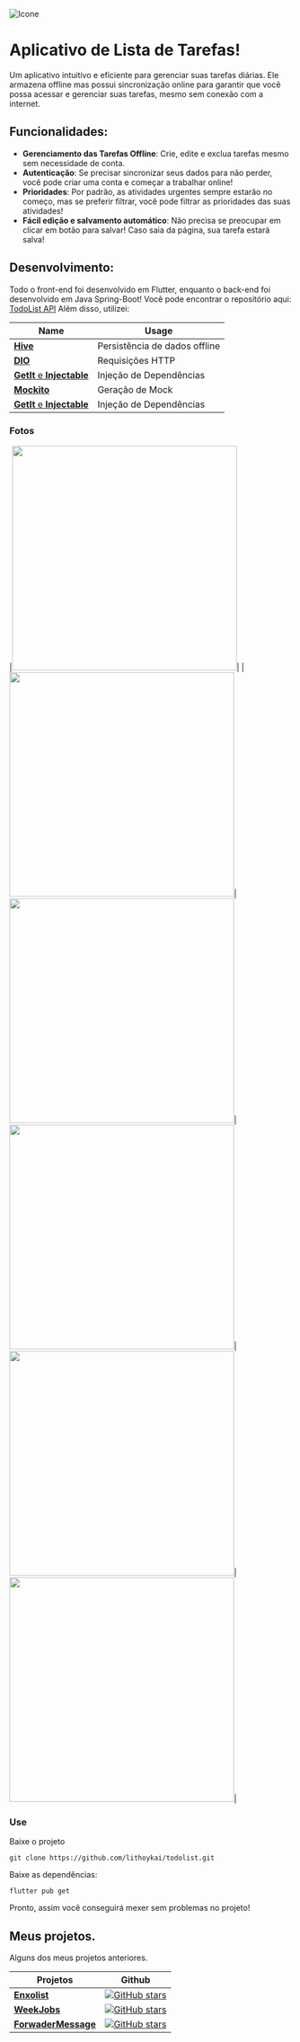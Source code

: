![Icone](github/icon.png)

# Aplicativo de Lista de Tarefas!

Um aplicativo intuitivo e eficiente para gerenciar suas tarefas diárias. Ele armazena offline mas possui sincronização online para garantir que você possa acessar e gerenciar suas tarefas, mesmo sem conexão com a internet.

## Funcionalidades: 
- **Gerenciamento das Tarefas Offline**:   Crie, edite e exclua tarefas mesmo sem necessidade de conta.
- **Autenticação**: Se precisar sincronizar seus dados para não perder, você pode criar uma conta e começar a trabalhar online!
- **Prioridades**: Por padrão, as atividades urgentes sempre estarão no começo, mas se preferir filtrar, você pode filtrar as prioridades das suas atividades!
- **Fácil edição e salvamento automático**: Não precisa se preocupar em clicar em botão para salvar! Caso saia da página, sua tarefa estará salva!

## Desenvolvimento:  
Todo o front-end foi desenvolvido em Flutter, enquanto o back-end foi desenvolvido em Java Spring-Boot! Você pode encontrar o repositório aqui: [TodoList API](https://github.com/lithoykai/todolist_api)
Além disso, utilizei:

| Name                                                                   | Usage                                         |
| ---------------------------------------------------------------------- | --------------------------------------------- |
| [**Hive**](https://pub.dev/packages/hive)                        | Persistência de dados offline |
| [**DIO**](https://pub.dev/packages/dio)                                | Requisições HTTP               |
| [**GetIt** e **Injectable**](https://pub.dev/packages/get_it) | Injeção de Dependências         |
| [**Mockito**](https://pub.dev/packages/get_it) | Geração de Mock         |
| [**GetIt** e **Injectable**](https://pub.dev/packages/get_it) | Injeção de Dependências         |

### Fotos 
|<img src="github/1.jpg" width="400">| |<img src="github/2.jpg" width="400">|<img src="github/3.jpg" width="400">|<img src="github/4.jpg" width="400">|<img src="github/5.jpg" width="400">|<img src="github/6.jpg" width="400">|

### Use
Baixe o projeto 
```shell
git clone https://github.com/lithoykai/todolist.git
```
Baixe as dependências: 
```shell
flutter pub get
```
Pronto, assim você conseguirá mexer sem problemas no projeto! 


## Meus projetos.

Alguns dos meus projetos anteriores.

| Projetos                                                                   | Github                                         |
| ---------------------------------------------------------------------- | --------------------------------------------- |
|[**Enxolist**](https://github.com/lithoykai/app-EnxoList)          |[![GitHub stars](https://img.shields.io/github/stars/lithoykai/app-EnxoList?style=social)](https://github.com/login?return_to=/lithoykai/orderService_Flutter)
|[**WeekJobs**](https://github.com/lithoykai/orderService_Flutter)          |[![GitHub stars](https://img.shields.io/github/stars/lithoykai/orderService_Flutter?style=social)](https://github.com/login?return_to=/lithoykai/orderService_Flutter)
[**ForwaderMessage**](https://github.com/lithoykai/TelegramForwarder-Python)          |[![GitHub stars](https://img.shields.io/github/stars/lithoykai/TelegramForwarder-Python?style=social)](https://github.com/login?return_to=/lithoykai/TelegramForwarder-Python)


